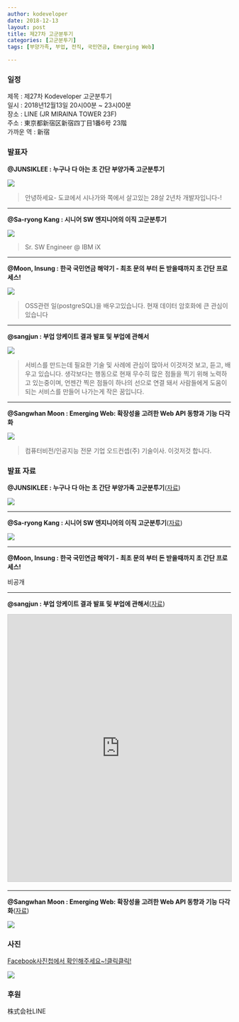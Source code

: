 ```yaml
---
author: kodeveloper
date: 2018-12-13
layout: post
title: 제27차 고군분투기
categories: [고군분투기]
tags: [부양가족, 부업, 전직, 국민연금, Emerging Web]

---
```


### 일정

제목 : 제27차 Kodeveloper 고군분투기  
일시 : 2018년12월13일 20시00분 ~ 23시00분  
장소 : LINE (JR MIRAINA TOWER 23F)  
주소 : 東京都新宿区新宿四丁目1番6号 23階  
가까운 역 :  新宿  

### 발표자

**@JUNSIKLEE : 누구나 다 아는 초 간단 부양가족 고군분투기**

![](/img/struggle/27/JUNSIKLEE.jpg)

> 안녕하세요- 도쿄에서 시나가와 쪽에서 살고있는 28살 2년차 개발자입니다-!

---

**@Sa-ryong Kang : 시니어 SW 엔지니어의 이직 고군분투기**

![](/img/struggle/27/Sa-ryongKang.jpg)

> Sr. SW Engineer @ IBM iX

---

**@Moon, Insung : 한국 국민연금 해약기 - 최초 문의 부터 돈 받을때까지 초 간단 프로세스!**

![](/img/struggle/27/MoonInsung.jpg)

> OSS관련 일(postgreSQL)을 배우고있습니다. 현재 데이터 암호화에 큰 관심이 있습니다

---

**@sangjun : 부업 앙케이트 결과 발표 및 부업에 관해서**

![](/img/struggle/27/sangjun.jpg)

> 서비스를 만드는데 필요한 기술 및 사례에 관심이 많아서 이것저것 보고, 듣고, 배우고 있습니다. 생각보다는 행동으로 현재 무수히 많은 점들을 찍기 위해 노력하고 있는중이며, 언젠간 찍은 점들이 하나의 선으로 연결 돼서 사람들에게 도움이 되는 서비스를 만들어 나가는게 작은 꿈입니다.

---

**@Sangwhan Moon : Emerging Web: 확장성을 고려한 Web API 동향과 기능 다각화**

![](/img/struggle/27/SangwhanMoon.jpg)

> 컴퓨터비전/인공지능 전문 기업 오드컨셉(주) 기술이사. 이것저것 합니다.

### 발표 자료

**@JUNSIKLEE : 누구나 다 아는 초 간단 부양가족 고군분투기**([자료](https://docs.google.com/presentation/d/1mSobPShAgAnpWoeguOHVydM0wP395UuNfYX4Lb8t6wY))

![](/img/struggle/27/presentation-JUNSIKLEE.png)

---

**@Sa-ryong Kang : 시니어 SW 엔지니어의 이직 고군분투기**([자료](https://speakerdeck.com/saryong/sinieo-swenjinieoyi-ijig-gogunbuntugi-lt))

![](/img/struggle/27/presentation-Sa-ryong-Kang.png)

---

**@Moon, Insung : 한국 국민연금 해약기 - 최초 문의 부터 돈 받을때까지 초 간단 프로세스!**

비공개

---

**@sangjun : 부업 앙케이트 결과 발표 및 부업에 관해서**([자료](https://docs.google.com/presentation/d/1MR9FvrCU8vq2_kfIO8R330q0EyHIOSILUg3MXb8OJSI/edit))

<iframe src="https://docs.google.com/presentation/d/e/2PACX-1vQdY8Tg4Z9laD-TxoHNanFjbwX1kdGeCwIQ8DeVhdK_8dPbX0b-FtD6_cjA0StFda7pGycQeBo-NFRH/embed?start=false&loop=false" width="700" height="600" frameborder="0" marginwidth="0" marginheight="0" scrolling="no" style="border:1px solid #CCC; border-width:1px; margin-bottom:5px; max-width: 100%;" allowfullscreen></iframe>

---

**@Sangwhan Moon : Emerging Web: 확장성을 고려한 Web API 동향과 기능 다각화**([자료](https://www.dropbox.com/s/ga7pyc8hkoj3pin/emergingweb.pdf?dl=0))


![](/img/struggle/27/presentation-Sangwhan-Moon.png)

### 사진

[Facebook사진첩에서 확인해주세요~!클릭클릭!](https://www.facebook.com/media/set/?set=oa.2239665356278197&type=3)

![](/img/struggle/27/everyone.jpg)

### 후원

株式会社LINE
